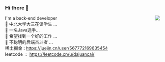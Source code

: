 ### Hi there 👋
<a href="https://passer-by.com/" target="_blank"><img align="right" src="https://github-readme-stats.vercel.app/api?username=azhangm&show_icons=true&count_private=false&theme=vue-dark" /></a>


I'm a back-end developer<br>
 🔭 中北大学大三在读学生 ...<br>
 🌱 一名Java选手...<br>
 👯 希望找到一个好的工作 ...<br>
 💬 不聪明的后端奋斗者 ...<br>
稀土掘金 : https://juejin.cn/user/567772169635454<br>
leetcode ： https://leetcode.cn/u/dajuancai/<br>


<!--
**azhangm/azhangm** is a ✨ _special_ ✨ repository because its `README.md` (this file) appears on your GitHub profile.

Here are some ideas to get you started:


- 📫 How to reach me: ...
- 😄 Pronouns: ...
- ⚡ Fun fact: ...
-->
